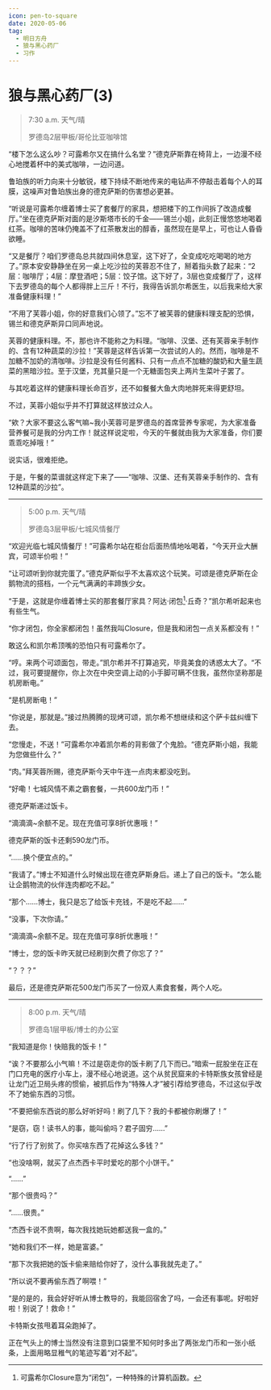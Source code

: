 ```yaml
---
icon: pen-to-square
date: 2020-05-06
tag:
  - 明日方舟
  - 狼与黑心药厂
  - 习作
---
```


# 狼与黑心药厂(3)

> 7:30 a.m. 天气/晴
>
> 罗德岛2层甲板/哥伦比亚咖啡馆

“楼下怎么这么吵？可露希尔又在搞什么名堂？”德克萨斯靠在椅背上，一边漫不经心地搅着杯中的美式咖啡，一边问道。

鲁珀族的听力向来十分敏锐，楼下持续不断地传来的电钻声不停敲击着每个人的耳膜，这噪声对鲁珀族出身的德克萨斯的伤害想必更甚。

“听说是可露希尔缠着博士买了套餐厅的家具，想把楼下的工作间拆了改造成餐厅。”坐在德克萨斯对面的是汐斯塔市长的千金——锡兰小姐，此刻正慢悠悠地喝着红茶。咖啡的苦味仍掩盖不了红茶散发出的醇香，虽然现在是早上，可也让人昏昏欲睡。

“又是餐厅？咱们罗德岛总共就四间休息室，这下好了，全变成吃吃喝喝的地方了。”原本安安静静坐在另一桌上吃沙拉的芙蓉忍不住了，掰着指头数了起来：“2层：咖啡厅；4层：摩登酒吧；5层：饺子馆。这下好了，3层也变成餐厅了，这样下去罗德岛的每个人都得胖上三斤！不行，我得告诉凯尔希医生，以后我来给大家准备健康料理！”

“不用了芙蓉小姐，你的好意我们心领了。”忘不了被芙蓉的健康料理支配的恐惧，锡兰和德克萨斯异口同声地说。

芙蓉的健康料理。不，那也许不能称之为料理。“咖啡、汉堡、还有芙蓉亲手制作的、含有12种蔬菜的沙拉！”芙蓉是这样告诉第一次尝试的人的。然而，咖啡是不加糖不加奶的清咖啡。沙拉是没有任何酱料、只有一点点不加糖的酸奶和大量生蔬菜的黑暗沙拉。至于汉堡，充其量只是一个无糖面包夹上两片生菜叶子罢了。

与其吃着这样的健康料理长命百岁，还不如餐餐大鱼大肉地胖死来得更舒坦。

不过，芙蓉小姐似乎并不打算就这样放过众人。

“欸？大家不要这么客气嘛~我小芙蓉可是罗德岛的首席营养专家呢，为大家准备营养餐可是我的分内工作！就这样说定啦，今天的午餐就由我为大家准备，你们要乖乖吃掉哦！”

说实话，很难拒绝。

于是，午餐的菜谱就这样定下来了——“咖啡、汉堡、还有芙蓉亲手制作的、含有12种蔬菜的沙拉”。



----



> 5:00 p.m. 天气/晴
>
> 罗德岛3层甲板/七城风情餐厅

“欢迎光临七城风情餐厅！”可露希尔站在柜台后面热情地吆喝着，“今天开业大酬宾，可颂半价啦！”

“让可颂听到你就完蛋了。”德克萨斯似乎不太喜欢这个玩笑。可颂是德克萨斯在企鹅物流的搭档，一个元气满满的丰蹄族少女。

“于是，这就是你缠着博士买的那套餐厅家具？阿达·闭包[^1]·丘奇？”凯尔希听起来也有些生气。

“你才闭包，你全家都闭包！虽然我叫Closure，但是我和闭包一点关系都没有！”

敢这么和凯尔希顶嘴的恐怕只有可露希尔了。

“哼。来两个可颂面包，带走。”凯尔希并不打算追究，毕竟美食的诱惑太大了。“不过，我可要提醒你，你上次在中央空调上动的小手脚可瞒不住我，虽然你坚称那是机房断电。”

“是机房断电！”

“你说是，那就是。”接过热腾腾的现烤可颂，凯尔希不想继续和这个萨卡兹纠缠下去。

“您慢走，不送！”可露希尔冲着凯尔希的背影做了个鬼脸。“德克萨斯小姐，我能为您做些什么？”

“肉。”拜芙蓉所赐，德克萨斯今天中午连一点肉末都没吃到。

“好嘞！七城风情不素之霸套餐，一共600龙门币！”

德克萨斯递过饭卡。

“滴滴滴~余额不足。现在充值可享8折优惠哦！”

德克萨斯的饭卡还剩590龙门币。

“……换个便宜点的。”

“我请了。”博士不知道什么时候出现在德克萨斯身后。递上了自己的饭卡。“怎么能让企鹅物流的伙伴连肉都吃不起。”

“那个……博士，我只是忘了给饭卡充钱，不是吃不起……”

“没事，下次你请。”

“滴滴滴~余额不足。现在充值可享8折优惠哦！”

“博士，您的饭卡昨天就已经刷到欠费了你忘了？”

“？？？”

最后，还是德克萨斯花500龙门币买了一份双人素食套餐，两个人吃。



----



> 8:00 p.m. 天气/晴
>
> 罗德岛1层甲板/博士的办公室

“我知道是你！快赔我的饭卡！”

“诶？不要那么小气嘛！不过是窃走你的饭卡刷了几下而已。”暗索一屁股坐在正在门口充电的医疗小车上，漫不经心地说道。这个从贫民窟来的卡特斯族女孩曾经是让龙门近卫局头疼的惯偷，被抓后作为“特殊人才”被引荐给罗德岛，不过这似乎改不了她偷东西的习惯。

“不要把偷东西说的那么好听好吗！刷了几下？我的卡都被你刷爆了！”

“是窃，窃！读书人的事，能叫偷吗？君子固穷……”

“行了行了别贫了。你买啥东西了花掉这么多钱？”

“也没啥啊，就买了点杰西卡平时爱吃的那个小饼干。”

“……”

“那个很贵吗？”

“……很贵。”

“杰西卡说不贵啊，每次我找她玩她都送我一盒的。”

“她和我们不一样，她是富婆。”

“那下次我把她的饭卡偷来赔给你好了，没什么事我就先走了。”

“所以说不要再偷东西了啊喂！”

“是的是的，我会好好听从博士教导的，我能回宿舍了吗，一会还有事呢。好啦好啦！别说了！救命！”

卡特斯女孩甩着耳朵跑掉了。

正在气头上的博士当然没有注意到口袋里不知何时多出了两张龙门币和一张小纸条，上面用略显稚气的笔迹写着“对不起”。



[^1]: 可露希尔Closure意为“闭包”，一种特殊的计算机函数。